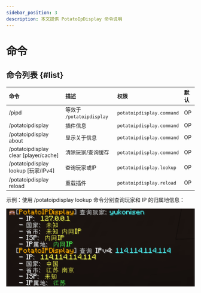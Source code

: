 ```yaml
---
sidebar_position: 3
description: 本文提供 PotatoIpDisplay 命令说明
---
```


# 命令

## 命令列表 {#list}

| 命令                                    | 描述                     | 权限                        | 默认 |
|:--------------------------------------|:-----------------------|:--------------------------|:---|
| /pipd                                 | 等效于 `/potatoipdisplay` | `potatoipdisplay.command` | OP |
| /potatoipdisplay                      | 插件信息                   | `potatoipdisplay.command` | OP |
| /potatoipdisplay about                | 显示关于信息                 | `potatoipdisplay.command` | OP |
| /potatoipdisplay clear [player/cache] | 清除玩家/查询缓存              | `potatoipdisplay.command` | OP |
| /potatoipdisplay lookup [玩家/IPv4]     | 查询玩家或IP                | `potatoipdisplay.lookup`  | OP |
| /potatoipdisplay reload               | 重载插件                   | `potatoipdisplay.reload`  | OP |

示例：使用 /potatoipdisplay lookup 命令分别查询玩家和 IP 的归属地信息：

![lookupdemo](img/lookupdemo.png)